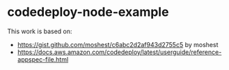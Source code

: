 # codedeploy-node-example

This work is based on:
- https://gist.github.com/moshest/c6abc2d2af943d2755c5 by moshest
- https://docs.aws.amazon.com/codedeploy/latest/userguide/reference-appspec-file.html
